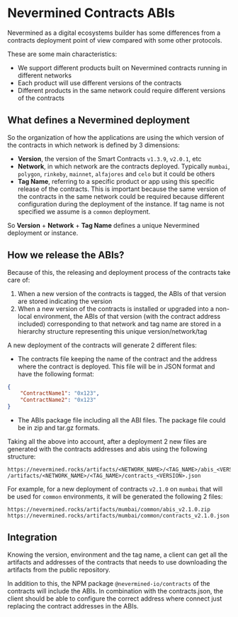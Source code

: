 # Nevermined Contracts ABIs

Nevermined as a digital ecosystems builder has some differences from a contracts deployment point of view compared
with some other protocols.

These are some main characteristics:

* We support different products built on Nevermined contracts running in different networks
* Each product will use different versions of the contracts
* Different products in the same network could require different versions of the contracts

## What defines a Nevermined deployment

So the organization of how the applications are using the which version of the contracts in which network is defined by
3 dimensions:

* **Version**, the version of the Smart Contracts `v1.3.9`, `v2.0.1`, etc
* **Network**, in which network are the contracts deployed. Typically `mumbai`, `polygon`, `rinkeby`, `mainnet`,
  `alfajores` and `celo` but it could be others
* **Tag Name**, referring to a specific product or app using this specific release of the contracts. This is important
  because the same version of the contracts in the same network could be required because different configuration
  during the deployment of the instance. If tag name is not specified we assume is a `common` deployment.

So **Version** + **Network** + **Tag Name** defines a unique Nevermined deployment or instance.

## How we release the ABIs?

Because of this, the releasing and deployment process of the contracts take care of:

1. When a new version of the contracts is tagged, the ABIs of that version are stored indicating the version
2. When a new version of the contracts is installed or upgraded into a non-local environment, the ABIs of that version
   (with the contract address included) corresponding to that network and tag name are stored in a hierarchy structure
   representing this unique version/network/tag

A new deployment of the contracts will generate 2 different files:

* The contracts file keeping the name of the contract and the address where the contract is deployed. This file will be
  in JSON format and have the following format:
```json
{
	"ContractName1": "0x123",
	"ContractName2": "0x123"
}
```
* The ABIs package file including all the ABI files. The package file could be in zip and tar.gz formats.

Taking all the above into account, after a deployment 2 new files are generated with the contracts addresses and abis
using the following structure:
```
https://nevermined.rocks/artifacts/<NETWORK_NAME>/<TAG_NAME>/abis_<VERSION>.zip
/artifacts/<NETWORK_NAME>/<TAG_NAME>/contracts_<VERSION>.json
```

For example, for a new deployment of contracts `v2.1.0` on `mumbai` that will be used for `common` environments, it will
be generated the following 2 files:

```
https://nevermined.rocks/artifacts/mumbai/common/abis_v2.1.0.zip
https://nevermined.rocks/artifacts/mumbai/common/contracts_v2.1.0.json
```

## Integration

Knowing the version, environment and the tag name, a client can get all the artifacts and addresses of the contracts
that needs to use downloading the artifacts from the public repository.

In addition to this, the NPM package `@nevermined-io/contracts` of the contracts will include the ABIs. In combination
with the contracts.json, the client should be able to configure the correct address where connect just replacing the
contract addresses in the ABIs.
